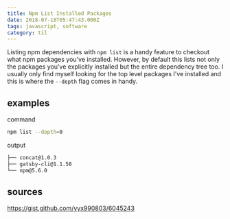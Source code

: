 ```yaml
---
title: Npm List Installed Packages
date: 2018-07-18T05:47:43.000Z
tags: javascript, software
category: til
---
```


Listing npm dependencies with `npm list` is a handy feature to checkout what npm packages you've installed. However, by default this lists not only the packages you've explicitly installed but the entire dependency tree too. I usually only find myself looking for the top level packages I've installed and this is where the `--depth` flag comes in handy.

## examples

command

```bash
npm list --depth=0
```

output

```bash
├── concat@1.0.3
├── gatsby-cli@1.1.58
└── npm@5.6.0
```

## sources

https://gist.github.com/yyx990803/6045243
